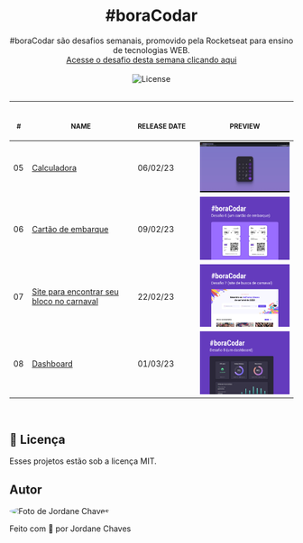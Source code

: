 <h1 align="center">#boraCodar</h1>

<p align="center">
  #boraCodar são desafios semanais, promovido pela Rocketseat para ensino de tecnologias WEB.
  <br>
  <a href="https://boracodar.dev">
    Acesse o desafio desta semana clicando aqui
  </a>
  <br>
  <br>
  <img alt="License" src="https://img.shields.io/static/v1?label=license&message=MIT&color=8B5CF6&labelColor=000000">
  <br>
  <br>
  <table>
    <thead>
        <tr>
            <th align="center">
                <img width="20" height="1">
                <p>
                    <small>#</small>
                </p>
            </th>
            <th align="center">
                <img width="300" height="1">
                <p>
                    <small>
                        NAME
                    </small>
                </p>
            </th>
            <th align="left">
                <img width="140" height="1">
                <p align="left">
                    <small>
                    RELEASE DATE
                    </small>
                </p>
            </th>
            <th align="center">
                <img width="201" height="1">
                <p align="center">
                    <small>
                    PREVIEW
                    </small>
                </p>
            </th>
        </tr>
    </thead>
    <tbody>
        <tr>
            <td>05</td>
            <td><a href="./05">Calculadora</a></td>
            <td>06/02/23</td>
            <td align="center"><a href="./05"><img width="300px" src="./05/.github/preview.gif" /></a></td>
        </tr>
        <tr>
            <td>06</td>
            <td><a href="./06">Cartão de embarque</a></td>
            <td>09/02/23</td>
            <td align="center" ><a href="./06"><img width="300px" src="./06/.github/preview.png" /></a></td>
        </tr>
        <tr>
            <td>07</td>
            <td><a href="./07">Site para encontrar seu bloco no carnaval</a></td>
            <td>22/02/23</td>
            <td align="center" ><a href="./07"><img width="300px" src="./07/.github/preview.jpg" /></a></td>
        </tr>
        <tr>
            <td>08</td>
            <td><a href="./08">Dashboard</a></td>
            <td>01/03/23</td>
            <td align="center" ><a href="./08"><img width="300px" src="./08/.github/preview.jpg" /></a></td>
        </tr>
    </tbody>
  </table>
</p>

<br>

## 📝 Licença

Esses projetos estão sob a licença MIT.

## Autor

<img
  style="border-radius: 50%;"
  src="https://avatars.githubusercontent.com/jordane-chaves"
  width="100px;"
  title="Foto de Jordane Chaves"
  alt="Foto de Jordane Chaves"
/>
<br>

Feito com 💜 por Jordane Chaves
